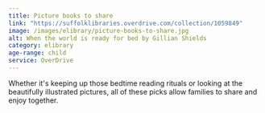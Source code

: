 ```yaml
---
title: Picture books to share
link: "https://suffolklibraries.overdrive.com/collection/1059849"
image: /images/elibrary/picture-books-to-share.jpg
alt: When the world is ready for bed by Gillian Shields
category: elibrary
age-range: child
service: OverDrive
---
```


Whether it's keeping up those bedtime reading rituals or looking at the beautifully illustrated pictures, all of these picks allow families to share and enjoy together.
